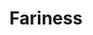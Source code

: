 ---
pid: fs58
title: Fariness
location_transcription: Center of city hall/replace map
coordinates: 
zipcode: '19102'
gen_neighborhood: Center City
neighborhood: Rittenhouse Square,Avenue of The Arts
outside_phl: 
age: '22'
age_range: 20-29
instagram: 
image_file_name: fs_58.jpg
proposal_transcription: The city of Philadelphia should have something that reflects
  what's unique about the city. More importantly, it should be something every should
  feel proud of. Philly is also a city that had so much history, liberty, and freedom.
  The monument should reflect the city's diversity and it's pursuit of equalness to
  all. Perhaps it can be a traditional scale, but with multiple //plates//, each with
  black, white, asian, women, etc.
topic: History,Human Rights,Inclusivity,Unity,Freedom
topic_summary: 0, 0, 0, 0, 0, 0
type: Image
keywords_other: 
credit: Jay Kan
image_labels: 
twitter: 
facebook: 
permalink: "/monuments/fs58/"
layout: item-page
---